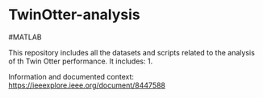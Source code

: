 # TwinOtter-analysis
#MATLAB

This repository includes all the datasets and scripts related to the analysis of th Twin Otter performance. It includes:
1. 

Information and documented context: https://ieeexplore.ieee.org/document/8447588
